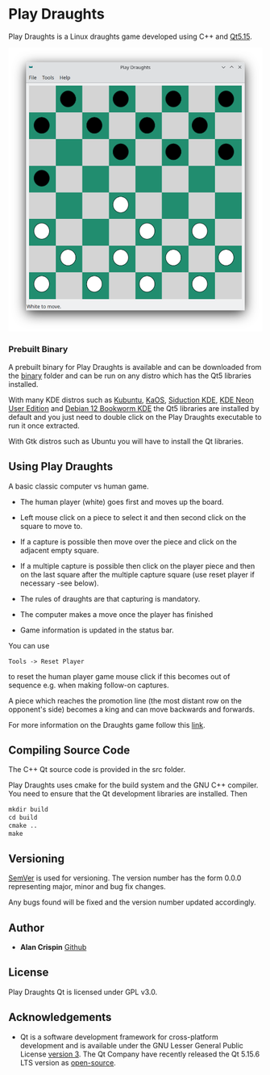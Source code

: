 # Play Draughts

Play Draughts is a Linux draughts game developed using C++ and [Qt5.15](https://doc.qt.io/qt-5/lgpl.html).


![](playdraughts.png)

### Prebuilt Binary

A prebuilt binary for Play Draughts is available and can be downloaded from the [binary](https://github.com/crispinalan/playdraughts/tree/main/binary) folder and can be run on any distro which has the Qt5 libraries installed.

With many KDE distros such as [Kubuntu](https://kubuntu.org/), [KaOS](https://kaosx.us/), [Siduction KDE](https://siduction.org/), [KDE Neon User Edition](https://neon.kde.org/) and [Debian 12 Bookworm KDE](https://cdimage.debian.org/cdimage/weekly-builds/amd64/iso-cd/) the Qt5 libraries are installed by default and you just need to double click on the Play Draughts executable to run it once extracted.

With Gtk distros such as Ubuntu you will have to install the Qt libraries.


## Using Play Draughts

A basic classic computer vs human game.

* The human player (white) goes first and moves up the board.
* Left mouse click on a piece to select it and then second click on the square to move to.
* If a capture is possible then move over the piece and click on the adjacent empty square.
* If a multiple capture is possible then click on the player piece and then on the last square after the multiple capture square (use reset player if necessary -see below).
* The rules of draughts are that capturing is mandatory.
* The computer makes a move once the player has finished

* Game information is updated in the status bar.

You can use

```
Tools -> Reset Player
```

to reset the human player game mouse click if this becomes out of sequence e.g. when making follow-on captures.

A piece which reaches the promotion line (the most distant row on the opponent's side) becomes a king and can move backwards and forwards.

For more information on the Draughts game follow this [link](https://en.wikipedia.org/wiki/Draughts).


## Compiling Source Code

The C++ Qt source code is provided in the src folder.

Play Draughts uses cmake for the build system and the GNU C++ compiler. You need to ensure that the Qt development libraries are installed. Then

```
mkdir build
cd build
cmake ..
make
```

## Versioning

[SemVer](http://semver.org/) is used for versioning. The version number has the form 0.0.0 representing major, minor and bug fix changes.

Any bugs found will be fixed and the version number updated accordingly.

## Author

* **Alan Crispin** [Github](https://github.com/crispinalan)


## License

Play Draughts Qt is licensed under GPL v3.0.


## Acknowledgements

* Qt is a software development framework for cross-platform development and is available under the GNU Lesser General Public License [version 3](https://doc.qt.io/qt-5/lgpl.html). The Qt Company have recently released the Qt 5.15.6 LTS version as [open-source](https://www.phoronix.com/news/Qt-5.15.6-LTS-Open-Source).

